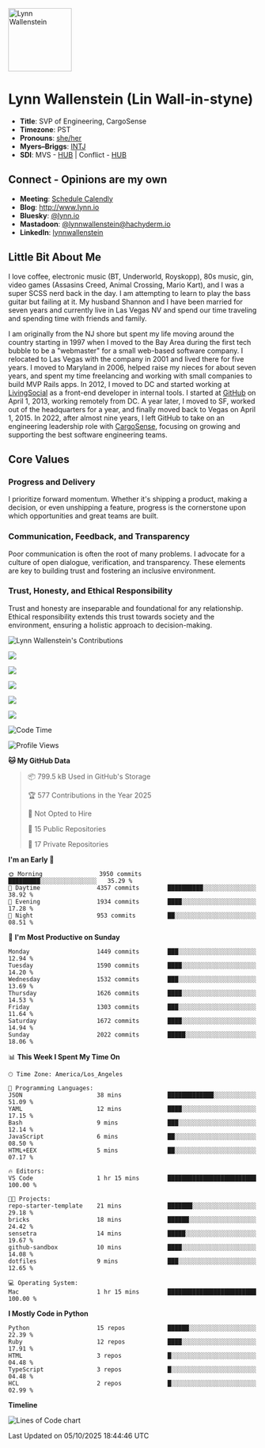 <img src="https://user-images.githubusercontent.com/2606/58603343-41cfc300-8245-11e9-9777-331a47ceb635.jpg" alt="Lynn Wallenstein" width="128px" align="center" />


# Lynn Wallenstein (Lin Wall-in-styne)

- **Title**: SVP of Engineering, CargoSense
- **Timezone**: PST
- **Pronouns**: [she/her](https://pronouns.org/she-her)
- **Myers–Briggs**: [INTJ](https://www.16personalities.com/intj-personality)
- **SDI**: MVS - [HUB](strength-deployment-inventory.pdf) | Conflict - [HUB](strength-deployment-inventory.pdf)

## Connect - Opinions are my own
- **Meeting**: [Schedule Calendly](https://calendly.com/lynnwallenstein)
- **Blog**: http://www.lynn.io
- **Bluesky**: [@lynn.io](https://bsky.app/profile/lynn.io)
- **Mastadoon**: [@lynnwallenstein@hachyderm.io](https://hachyderm.io/web/@lynnwallenstein)
- **LinkedIn**: [lynnwallenstein](https://www.linkedin.com/in/lynnwallenstein/) 


## Little Bit About Me

I love coffee, electronic music (BT, Underworld, Royskopp), 80s music, gin, video games (Assasins Creed, Animal Crossing, Mario Kart), and I was a super SCSS nerd back in the day. I am attempting to learn to play the bass guitar but failing at it. My husband Shannon and I have been married for seven years and currently live in Las Vegas NV and spend our time traveling and spending time with friends and family.

I am originally from the NJ shore but spent my life moving around the country starting in 1997 when I moved to the Bay Area during the first tech bubble to be a "webmaster" for a small web-based software company. I relocated to Las Vegas with the company in 2001 and lived there for five years. I moved to Maryland in 2006, helped raise my nieces for about seven years, and spent my time freelancing and working with small companies to build MVP Rails apps. In 2012, I moved to DC and started working at [LivingSocial](https://www.livingsocial.com/) as a front-end developer in internal tools. I started at [GitHub](https://www.github.com) on April 1, 2013, working remotely from DC. A year later, I moved to SF, worked out of the headquarters for a year, and finally moved back to Vegas on April 1, 2015. In 2022, after almost nine years, I left GitHub to take on an engineering leadership role with [CargoSense](http://www.cargosense.com), focusing on growing and supporting the best software engineering teams. 

## Core Values

### Progress and Delivery

I prioritize forward momentum. Whether it's shipping a product, making a decision, or even unshipping a feature, progress is the cornerstone upon which opportunities and great teams are built.

### Communication, Feedback, and Transparency

Poor communication is often the root of many problems. I advocate for a culture of open dialogue, verification, and transparency. These elements are key to building trust and fostering an inclusive environment.

### Trust, Honesty, and Ethical Responsibility

Trust and honesty are inseparable and foundational for any relationship. Ethical responsibility extends this trust towards society and the environment, ensuring a holistic approach to decision-making.

<img src="https://raw.githubusercontent.com/lynnwallenstein/lynnwallenstein/main/images/contributions.png" alt="Lynn Wallenstein's Contributions" />

![](http://github-profile-summary-cards.vercel.app/api/cards/profile-details?username=lynnwallenstein&theme=default)

![](http://github-profile-summary-cards.vercel.app/api/cards/repos-per-language?username=lynnwallenstein&theme=default)

![](http://github-profile-summary-cards.vercel.app/api/cards/most-commit-language?username=lynnwallenstein&theme=default)

![](http://github-profile-summary-cards.vercel.app/api/cards/stats?username=lynnwallenstein&theme=default)

![](http://github-profile-summary-cards.vercel.app/api/cards/productive-time?username=lynnwallenstein&theme=default&utcOffset=8)

<!--START_SECTION:waka-->
![Code Time](http://img.shields.io/badge/Code%20Time-172%20hrs%2017%20mins-blue)

![Profile Views](http://img.shields.io/badge/Profile%20Views-0-blue)

**🐱 My GitHub Data** 

> 📦 799.5 kB Used in GitHub's Storage 
 > 
> 🏆 577 Contributions in the Year 2025
 > 
> 🚫 Not Opted to Hire
 > 
> 📜 15 Public Repositories 
 > 
> 🔑 17 Private Repositories 
 > 
**I'm an Early 🐤** 

```text
🌞 Morning                3950 commits        █████████░░░░░░░░░░░░░░░░   35.29 % 
🌆 Daytime                4357 commits        ██████████░░░░░░░░░░░░░░░   38.92 % 
🌃 Evening                1934 commits        ████░░░░░░░░░░░░░░░░░░░░░   17.28 % 
🌙 Night                  953 commits         ██░░░░░░░░░░░░░░░░░░░░░░░   08.51 % 
```
📅 **I'm Most Productive on Sunday** 

```text
Monday                   1449 commits        ███░░░░░░░░░░░░░░░░░░░░░░   12.94 % 
Tuesday                  1590 commits        ████░░░░░░░░░░░░░░░░░░░░░   14.20 % 
Wednesday                1532 commits        ███░░░░░░░░░░░░░░░░░░░░░░   13.69 % 
Thursday                 1626 commits        ████░░░░░░░░░░░░░░░░░░░░░   14.53 % 
Friday                   1303 commits        ███░░░░░░░░░░░░░░░░░░░░░░   11.64 % 
Saturday                 1672 commits        ████░░░░░░░░░░░░░░░░░░░░░   14.94 % 
Sunday                   2022 commits        █████░░░░░░░░░░░░░░░░░░░░   18.06 % 
```


📊 **This Week I Spent My Time On** 

```text
🕑︎ Time Zone: America/Los_Angeles

💬 Programming Languages: 
JSON                     38 mins             █████████████░░░░░░░░░░░░   51.09 % 
YAML                     12 mins             ████░░░░░░░░░░░░░░░░░░░░░   17.15 % 
Bash                     9 mins              ███░░░░░░░░░░░░░░░░░░░░░░   12.14 % 
JavaScript               6 mins              ██░░░░░░░░░░░░░░░░░░░░░░░   08.50 % 
HTML+EEX                 5 mins              ██░░░░░░░░░░░░░░░░░░░░░░░   07.17 % 

🔥 Editors: 
VS Code                  1 hr 15 mins        █████████████████████████   100.00 % 

🐱‍💻 Projects: 
repo-starter-template    21 mins             ███████░░░░░░░░░░░░░░░░░░   29.18 % 
bricks                   18 mins             ██████░░░░░░░░░░░░░░░░░░░   24.42 % 
sensetra                 14 mins             █████░░░░░░░░░░░░░░░░░░░░   19.67 % 
github-sandbox           10 mins             ████░░░░░░░░░░░░░░░░░░░░░   14.08 % 
dotfiles                 9 mins              ███░░░░░░░░░░░░░░░░░░░░░░   12.65 % 

💻 Operating System: 
Mac                      1 hr 15 mins        █████████████████████████   100.00 % 
```

**I Mostly Code in Python** 

```text
Python                   15 repos            ██████░░░░░░░░░░░░░░░░░░░   22.39 % 
Ruby                     12 repos            ████░░░░░░░░░░░░░░░░░░░░░   17.91 % 
HTML                     3 repos             █░░░░░░░░░░░░░░░░░░░░░░░░   04.48 % 
TypeScript               3 repos             █░░░░░░░░░░░░░░░░░░░░░░░░   04.48 % 
HCL                      2 repos             █░░░░░░░░░░░░░░░░░░░░░░░░   02.99 % 
```



**Timeline**

![Lines of Code chart](https://raw.githubusercontent.com/lynnwallenstein/lynnwallenstein/main/assets/bar_graph.png)


 Last Updated on 05/10/2025 18:44:46 UTC
<!--END_SECTION:waka-->
